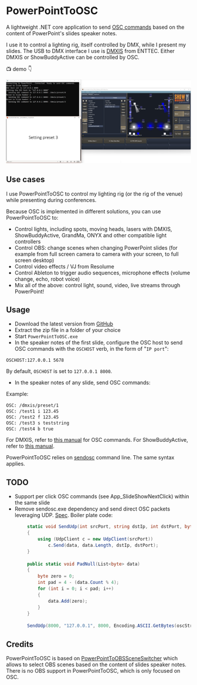 # PowerPointToOSC

A lightweight .NET core application to send [OSC commands](http://cnmat.org/OpenSoundControl/OSC-spec.html) based on the content of PowerPoint's slides speaker notes.

I use it to control a lighting rig, itself controlled by DMX, while I present my slides.
The USB to DMX interface I use is [DMXIS](https://www.dmxis.com/) from ENTTEC. Either DMXIS or ShowBuddyActive can be controlled by OSC.

📺 demo 👇

[![Screenshot](screenshot.jpg)](https://youtu.be/dcWbzDV5M2E)

## Use cases

I use PowerPointToOSC to control my lighting rig (or the rig of the venue) while presenting during conferences. 

Because OSC is implemented in different solutions, you can use PowerPointToOSC to:

- Control lights, including spots, moving heads, lasers with DMXIS, ShowBuddyActive, GrandMa, ONYX and other compatible light controllers
- Control OBS: change scenes when changing PowerPoint slides (for example from full screen camera to camera with your screen, to full screen desktop)
- Control video effects / VJ from Resolume
- Control Ableton to trigger audio sequences, microphone effects (volume change, echo, robot voice)
- Mix all of the above: control light, sound, video, live streams through PowerPoint!

## Usage

* Download the latest version from [GitHub](https://github.com/ojacques/PowerPointToOSC/releases)
* Extract the zip file in a folder of your choice
* Start `PowerPointToOSC.exe`
* In the speaker notes of the first slide, configure the OSC host to send OSC commands with the `OSCHOST` verb, in the form of "`IP port`":

```
OSCHOST:127.0.0.1 5678
```

By default, `OSCHOST` is set to `127.0.0.1 8000`.

* In the speaker notes of any slide, send OSC commands:

Example:
```<language>
OSC: /dmxis/preset/1
OSC: /test1 i 123.45
OSC: /test2 f 123.45
OSC: /test3 s teststring
OSC: /test4 b true
```

For DMXIS, refer to [this manual](https://dol2kh495zr52.cloudfront.net/pdf/manuals/200405_DMXIS_v1.70_UM.pdf) for OSC commands. For ShowBuddyActive, refer to [this manual](https://www.dmxis.com/release/SBA/Show%20Buddy%20Active.pdf).

PowerPointToOSC relies on [sendosc](https://github.com/yoggy/sendosc) command line. The same syntax applies.

## TODO

- Support per click OSC commands (see App_SlideShowNextClick) within the same slide
- Remove sendosc.exe dependency and send direct OSC packets leveraging UDP. [Spec](http://cnmat.org/OpenSoundControl/OSC-spec.html). Boiler plate code:
```csharp
        static void SendUdp(int srcPort, string dstIp, int dstPort, byte[] data)
        {
            using (UdpClient c = new UdpClient(srcPort))
                c.Send(data, data.Length, dstIp, dstPort);
        }

        public static void PadNull(List<byte> data)
        {
            byte zero = 0;
            int pad = 4 - (data.Count % 4);
            for (int i = 0; i < pad; i++)
            {
                data.Add(zero);
            }
        }
        
        SendUdp(8000, "127.0.0.1", 8000, Encoding.ASCII.GetBytes(oscString));
```

## Credits

PowerPointToOSC is based on [PowerPointToOBSSceneSwitcher](https://github.com/shanselman/PowerPointToOBSSceneSwitcher) which allows to select OBS scenes based on the content of slides speaker notes. There is no OBS support in PowerPointToOSC, which is only focused on OSC.
